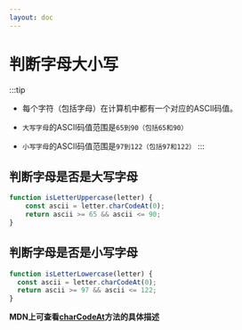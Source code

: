 ```yaml
---
layout: doc
---
```


# 判断字母大小写

:::tip
- 每个字符（包括字母）在计算机中都有一个对应的ASCII码值。

- `大写字母`的ASCII码值范围是`65到90（包括65和90）`
- `小写字母`的ASCII码值范围是`97到122（包括97和122）`
:::

## 判断字母是否是大写字母

```javascript
function isLetterUppercase(letter) {
    const ascii = letter.charCodeAt(0);
    return ascii >= 65 && ascii <= 90;
}
```


## 判断字母是否是小写字母

```javascript
function isLetterLowercase(letter) {
  const ascii = letter.charCodeAt(0);
  return ascii >= 97 && ascii <= 122;
}
```

**MDN上可查看[charCodeAt](https://developer.mozilla.org/en-US/docs/Web/JavaScript/Reference/Global_Objects/String/charCodeAt)方法的具体描述**
